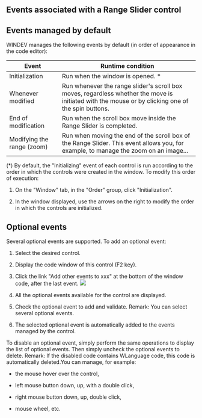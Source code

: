 


## Events associated with a Range Slider control
			



<a name="NOTE1"></a>
<a name="NOTE1_1"></a>


## Events managed by default
<a name="events_managed_default_ELTTEXTE000111"></a>
WINDEV manages the following events by default (in order of appearance in the code editor):

| Event | Runtime condition |
| --- | --- |
| Initialization | Run when the window is opened. \* |
| Whenever modified | Run whenever the range slider's scroll box moves, regardless whether the move is initiated with the mouse or by clicking one of the spin buttons. |
| End of modification | Run when the scroll box move inside the Range Slider is completed. |
| Modifying the range (zoom) | Run when moving the end of the scroll box of the Range Slider. This event allows you, for example, to manage the zoom on an image... |


(\*) By default, the "Initializing" event of each control is run according to the order in which the controls were created in the window. To modify this order of execution: 

1. On the "Window" tab, in the "Order" group, click "Initialization".

2. In the window displayed, use the arrows on the right to modify the order in which the controls are initialized.




<a name="NOTE2"></a>
<a name="NOTE2_1"></a>


## Optional events
<a name="optional_events_ELTTEXTE000135"></a>
Several optional events are supported.
To add an optional event:

1. Select the desired control.

2. Display the code window of this control (F2 key).

3. Click the link "Add other events to xxx" at the bottom of the window code, after the last event.  ![](https://doc.pcsoft.fr/en-US/images/image.awp?langid=3&name=Traitements_optionnels_WD_OK%20-%20HC%20N%B0001.gif)


4. All the optional events available for the control are displayed. 

5. Check the optional event to add and validate. 
	Remark: You can select several optional events. 

6. The selected optional event is automatically added to the events managed by the control.




To disable an optional event, simply perform the same operations to display the list of optional events. Then simply uncheck the optional events to delete. 
Remark: If the disabled code contains WLanguage code, this code is automatically deleted.You can manage, for example:

- the mouse hover over the control,

- left mouse button down, up, with a double click,

- right mouse button down, up, double click, 

- mouse wheel, etc.





